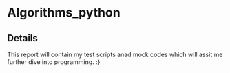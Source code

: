 # Algorithms_python
 
## Details
This report will contain my test scripts anad mock codes which will assit me further dive into programming. :}